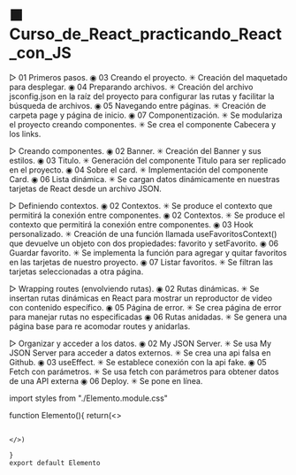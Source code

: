 # ■ Curso_de_React_practicando_React_con_JS
▷ 01 Primeros pasos.
◉ 03 Creando el proyecto.
✳ Creación del maquetado para desplegar.
◉ 04 Preparando archivos.
✳ Creación del archivo jsconfig.json en la raíz del proyecto para configurar las rutas y facilitar la búsqueda de archivos.
◉ 05 Navegando entre páginas.
✳ Creación de carpeta page y página de inicio.
◉  07 Componentización.
✳ Se modulariza el proyecto creando componentes.
✳ Se crea el componente Cabecera y los links.

▷ Creando componentes.
◉ 02 Banner.
✳ Creación del Banner y sus estilos.
◉ 03 Titulo.
✳ Generación del componente Titulo para ser replicado en el proyecto.
◉ 04 Sobre el card.
✳ Implementación del componente Card.
◉ 06 Lista dinámica.
✳ Se cargan datos dinámicamente en nuestras tarjetas de React desde un archivo JSON.

▷ Definiendo contextos.
◉  02 Contextos.
✳ Se produce el contexto que permitirá la conexión entre componentes.
◉ 02 Contextos.
✳ Se produce el contexto que permitirá la conexión entre componentes.
◉ 03 Hook personalizado.
✳ Creación de una función llamada useFavoritosContext() que devuelve un objeto con dos propiedades: favorito y setFavorito.
◉ 06 Guardar favorito.
✳ Se implementa la función para agregar y quitar favoritos en las tarjetas de nuestro proyecto.
◉ 07 Listar favoritos.
✳ Se filtran las tarjetas seleccionadas a otra página.

▷ Wrapping routes (envolviendo rutas).
◉ 02 Rutas dinámicas.
✳ Se insertan rutas dinámicas en React para mostrar un reproductor de video con contenido específico.
◉ 05 Página de error.
✳ Se crea página de error para manejar rutas no especificadas
◉ 06 Rutas anidadas.
✳ Se genera una página base para re acomodar routes y anidarlas.

▷ Organizar y acceder a los datos.
◉ 02 My JSON Server.
✳ Se usa My JSON Server para acceder a datos externos.
✳ Se crea una api falsa en Github.
◉ 03 useEffect.
✳ Se establece conexión con la api fake.
◉ 05 Fetch con parámetros.
✳ Se usa fetch con parámetros para obtener datos de una API externa
◉ 06 Deploy.
✳ Se pone en línea.


import styles from "./Elemento.module.css"

function Elemento(){
    return(<>
    <h2></h2>
    
    </>)
    
    }
    export default Elemento
